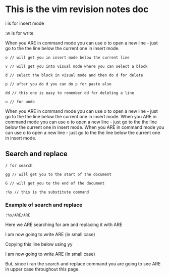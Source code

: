 # This is the vim revision notes doc

i is for insert mode

:w is for write


When you ARE in command mode you can use o to open a new line - just go to the the line below the current one in insert mode.

	o // will get you in insert mode below the current line

	v // will get you into visual mode where you can select a block

	d // select the block in visual mode and then do d for delete

	p // after you do d you can do p for paste also

	dd // this one is easy to remember dd for deleting a line

	u // for undo

When you ARE in command mode you can use o to open a new line - just go to the the line below the current one in insert mode.
When you ARE in command mode you can use o to open a new line - just go to the the line below the current one in insert mode.
When you ARE in command mode you can use o to open a new line - just go to the the line below the current one in insert mode.

## Search and replace

	/ for search

	gg // will get you to the start of the document

	G // will get you to the end of the document

	:%s // this is the substitute command

### Example of search and replace

	:%s/ARE/ARE

Here we ARE searching for are and replacing it with ARE

I am now going to write ARE (in small case)

Copying this line below using yy


I am now going to write ARE (in small case)

But, since i ran the search and replace command you are going to see ARE in upper case throughout this page.
